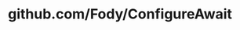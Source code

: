 ---
layout: post
title: github.com/Fody/ConfigureAwait
categories: link
tags: [انگلیسی, برنامه‌نویسی]
---